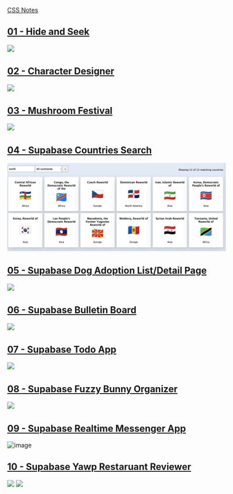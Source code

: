 [CSS Notes](https://gist.github.com/dpcairns/8375a5c76511f831ab6b3a53bc7967e9)

## [01 - Hide and Seek](https://github.com/alchemycodelab/half-baked-web-01-hide-seek)
[![](./assets/hide-and-seek.png)](https://github.com/alchemycodelab/half-baked-web-01-hide-seek)

## [02 - Character Designer](https://github.com/alchemycodelab/half-baked-js-character-designer)
[![](./assets/character-designer.png)](https://github.com/alchemycodelab/half-baked-js-character-designer)

## [03 - Mushroom Festival](https://github.com/alchemycodelab/half-baked-js-mushroom-festival)
[![](./assets/mushroom-festival.png)](https://github.com/alchemycodelab/half-baked-js-mushroom-festival)

## [04 - Supabase Countries Search](https://github.com/alchemycodelab/half-baked-web-01-countries-search)
[![](./assets/countries.png)](https://github.com/alchemycodelab/half-baked-web-01-countries-search)

## [05 - Supabase Dog Adoption List/Detail Page](https://github.com/alchemycodelab/half-baked-web-01-adopt-a-dog)
[![](./assets/todos.png)](https://github.com/alchemycodelab/half-baked-web-01-adopt-a-dog)

## [06 - Supabase Bulletin Board](https://github.com/alchemycodelab/web-01-bulletin-board-RUBRIC)
[![](./assets/bulleting.png)](https://github.com/alchemycodelab/web-01-bulletin-board-RUBRIC)

## [07 - Supabase Todo App](https://github.com/alchemycodelab/half-baked-js-todo-supabase)
[![](./assets/todos.png)](https://github.com/alchemycodelab/half-baked-js-todo-supabase)

## [08 - Supabase Fuzzy Bunny Organizer](https://github.com/alchemycodelab/half-baked-js-fuzzy-bunny-organizer)
[![](./assets/fuzzy-bunnies.png)](https://github.com/alchemycodelab/half-baked-js-fuzzy-bunny-organizer)

## [09 - Supabase Realtime Messenger App](https://github.com/alchemycodelab/half-baked-web-01-messenger-app/)
![image](https://user-images.githubusercontent.com/16160135/149590407-3fff640f-64aa-4823-9852-271a88e906c7.png)

## [10 - Supabase Yawp Restaruant Reviewer](https://github.com/alchemycodelab/yawp-vanilla-js)
[![](./assets/yawp-search.png)](https://github.com/alchemycodelab/yawp-vanilla-js)
[![](./assets/yawp-detail.png)](https://github.com/alchemycodelab/yawp-vanilla-js)

